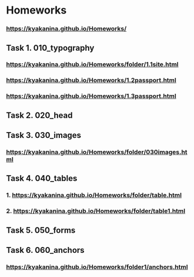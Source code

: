 # Homeworks
### https://kyakanina.github.io/Homeworks/
## Task 1. 010_typography
### https://kyakanina.github.io/Homeworks/folder/1.1site.html
### https://kyakanina.github.io/Homeworks/1.2passport.html
### https://kyakanina.github.io/Homeworks/1.3passport.html
## Task 2. 020_head
## Task 3. 030_images
### https://kyakanina.github.io/Homeworks/folder/030images.html
## Task 4. 040_tables
### 1.  https://kyakanina.github.io/Homeworks/folder/table.html
### 2. https://kyakanina.github.io/Homeworks/folder/table1.html
## Task 5. 050_forms
## Task 6. 060_anchors
### https://kyakanina.github.io/Homeworks/folder1/anchors.html
